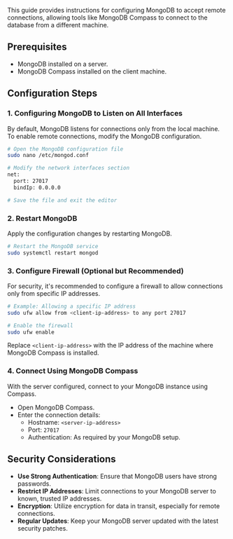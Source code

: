 This guide provides instructions for configuring MongoDB to accept remote connections, allowing tools like MongoDB Compass to connect to the database from a different machine.

## Prerequisites
- MongoDB installed on a server.
- MongoDB Compass installed on the client machine.

## Configuration Steps

### 1. Configuring MongoDB to Listen on All Interfaces
By default, MongoDB listens for connections only from the local machine. To enable remote connections, modify the MongoDB configuration.

```bash
# Open the MongoDB configuration file
sudo nano /etc/mongod.conf

# Modify the network interfaces section
net:
  port: 27017
  bindIp: 0.0.0.0

# Save the file and exit the editor
```

### 2. Restart MongoDB
Apply the configuration changes by restarting MongoDB.

```bash
# Restart the MongoDB service
sudo systemctl restart mongod
```

### 3. Configure Firewall (Optional but Recommended)
For security, it's recommended to configure a firewall to allow connections only from specific IP addresses.

```bash
# Example: Allowing a specific IP address
sudo ufw allow from <client-ip-address> to any port 27017

# Enable the firewall
sudo ufw enable
```

Replace `<client-ip-address>` with the IP address of the machine where MongoDB Compass is installed.

### 4. Connect Using MongoDB Compass
With the server configured, connect to your MongoDB instance using Compass.

- Open MongoDB Compass.
- Enter the connection details:
  - Hostname: `<server-ip-address>`
  - Port: `27017`
  - Authentication: As required by your MongoDB setup.

## Security Considerations
- **Use Strong Authentication**: Ensure that MongoDB users have strong passwords.
- **Restrict IP Addresses**: Limit connections to your MongoDB server to known, trusted IP addresses.
- **Encryption**: Utilize encryption for data in transit, especially for remote connections.
- **Regular Updates**: Keep your MongoDB server updated with the latest security patches.

